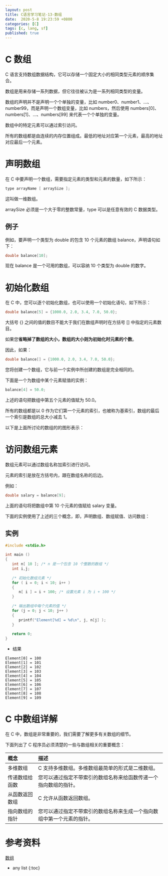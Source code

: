 ```yaml
---
layout: post
title: C语言学习笔记-13-数组
date:  2020-5-8 19:23:59 +0800
categories: [C]
tags: [c, lang, sf]
published: true
---
```


# C 数组

C 语言支持数组数据结构，它可以存储一个固定大小的相同类型元素的顺序集合。

数组是用来存储一系列数据，但它往往被认为是一系列相同类型的变量。

数组的声明并不是声明一个个单独的变量，比如 number0、number1、...、number99，而是声明一个数组变量，比如 numbers，然后使用 numbers[0]、numbers[1]、...、numbers[99] 来代表一个个单独的变量。

数组中的特定元素可以通过索引访问。

所有的数组都是由连续的内存位置组成。最低的地址对应第一个元素，最高的地址对应最后一个元素。

# 声明数组

在 C 中要声明一个数组，需要指定元素的类型和元素的数量，如下所示：

```c
type arrayName [ arraySize ];
```

这叫做一维数组。

arraySize 必须是一个大于零的整数常量，type 可以是任意有效的 C 数据类型。

## 例子

例如，要声明一个类型为 double 的包含 10 个元素的数组 balance，声明语句如下：

```c
double balance[10];
```

现在 balance 是一个可用的数组，可以容纳 10 个类型为 double 的数字。

# 初始化数组

在 C 中，您可以逐个初始化数组，也可以使用一个初始化语句，如下所示：

```c
double balance[5] = {1000.0, 2.0, 3.4, 7.0, 50.0};
```

大括号 {} 之间的值的数目不能大于我们在数组声明时在方括号 [] 中指定的元素数目。

如果您**省略掉了数组的大小，数组的大小则为初始化时元素的个数**。

因此，如果：

```c
double balance[] = {1000.0, 2.0, 3.4, 7.0, 50.0};
```

您将创建一个数组，它与前一个实例中所创建的数组是完全相同的。

下面是一个为数组中某个元素赋值的实例：

```c
balance[4] = 50.0;
```

上述的语句把数组中第五个元素的值赋为 50.0。

所有的数组都是以 0 作为它们第一个元素的索引，也被称为基索引，数组的最后一个索引是数组的总大小减去 1。

以下是上面所讨论的数组的的图形表示：

# 访问数组元素

数组元素可以通过数组名称加索引进行访问。

元素的索引是放在方括号内，跟在数组名称的后边。

例如：

```c
double salary = balance[9];
```

上面的语句将把数组中第 10 个元素的值赋给 salary 变量。

下面的实例使用了上述的三个概念，即，声明数组、数组赋值、访问数组：

## 实例

```c
#include <stdio.h>
 
int main ()
{
   int n[ 10 ]; /* n 是一个包含 10 个整数的数组 */
   int i,j;
 
   /* 初始化数组元素 */         
   for ( i = 0; i < 10; i++ )
   {
      n[ i ] = i + 100; /* 设置元素 i 为 i + 100 */
   }
   
   /* 输出数组中每个元素的值 */
   for (j = 0; j < 10; j++ )
   {
      printf("Element[%d] = %d\n", j, n[j] );
   }
 
   return 0;
}
```

- 结果

```
Element[0] = 100
Element[1] = 101
Element[2] = 102
Element[3] = 103
Element[4] = 104
Element[5] = 105
Element[6] = 106
Element[7] = 107
Element[8] = 108
Element[9] = 109
```

# C 中数组详解

在 C 中，数组是非常重要的，我们需要了解更多有关数组的细节。

下面列出了 C 程序员必须清楚的一些与数组相关的重要概念：

| 概念	        | 描述 |
|:---|:---|
| 多维数组	    | C 支持多维数组。多维数组最简单的形式是二维数组。 |
| 传递数组给函数	| 您可以通过指定不带索引的数组名称来给函数传递一个指向数组的指针。 |
| 从函数返回数组	| C 允许从函数返回数组。 |
| 指向数组的指针	| 您可以通过指定不带索引的数组名称来生成一个指向数组中第一个元素的指针。 |

# 参考资料

[数组](https://www.runoob.com/cprogramming/c-arrays.html)

* any list
{:toc}